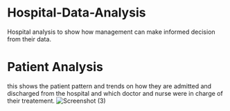 # Hospital-Data-Analysis
Hospital analysis to show how management can make informed decision from their data.
# Patient Analysis
this shows the patient pattern and trends on how they are admitted and discharged from the hospital and which doctor and nurse were in charge of their treatement.
![Screenshot (3)](https://github.com/user-attachments/assets/2aadbb54-67ea-417b-8770-9d5c3d6ce504)
